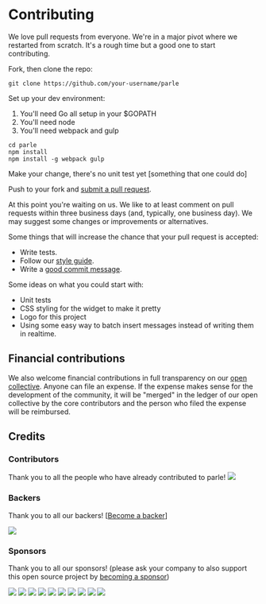 # Contributing

We love pull requests from everyone. We're in a major pivot where we restarted from scratch. It's
a rough time but a good one to start contributing.

Fork, then clone the repo:

```shell
git clone https://github.com/your-username/parle
```

Set up your dev environment:

1. You'll need Go all setup in your $GOPATH
2. You'll need node
3. You'll need webpack and gulp

```
cd parle
npm install
npm install -g webpack gulp
```

Make your change, there's no unit test yet [something that one could do]

Push to your fork and [submit a pull request](https://github.com/parle-io/parle/compare/).

At this point you're waiting on us. We like to at least comment on pull requests
within three business days (and, typically, one business day). We may suggest
some changes or improvements or alternatives.

Some things that will increase the chance that your pull request is accepted:

* Write tests.
* Follow our [style guide](https://github.com/parle-io/parle).
* Write a [good commit message](https://github.com/parle-io/parle).

Some ideas on what you could start with:

* Unit tests
* CSS styling for the widget to make it pretty
* Logo for this project
* Using some easy way to batch insert messages instead of writing them in realtime.


## Financial contributions

We also welcome financial contributions in full transparency on our [open collective](https://opencollective.com/parle).
Anyone can file an expense. If the expense makes sense for the development of the community, it will be "merged" in the ledger of our open collective by the core contributors and the person who filed the expense will be reimbursed.


## Credits


### Contributors

Thank you to all the people who have already contributed to parle!
<a href="graphs/contributors"><img src="https://opencollective.com/parle/contributors.svg?width=890" /></a>


### Backers

Thank you to all our backers! [[Become a backer](https://opencollective.com/parle#backer)]

<a href="https://opencollective.com/parle#backers" target="_blank"><img src="https://opencollective.com/parle/backers.svg?width=890"></a>


### Sponsors

Thank you to all our sponsors! (please ask your company to also support this open source project by [becoming a sponsor](https://opencollective.com/parle#sponsor))

<a href="https://opencollective.com/parle/sponsor/0/website" target="_blank"><img src="https://opencollective.com/parle/sponsor/0/avatar.svg"></a>
<a href="https://opencollective.com/parle/sponsor/1/website" target="_blank"><img src="https://opencollective.com/parle/sponsor/1/avatar.svg"></a>
<a href="https://opencollective.com/parle/sponsor/2/website" target="_blank"><img src="https://opencollective.com/parle/sponsor/2/avatar.svg"></a>
<a href="https://opencollective.com/parle/sponsor/3/website" target="_blank"><img src="https://opencollective.com/parle/sponsor/3/avatar.svg"></a>
<a href="https://opencollective.com/parle/sponsor/4/website" target="_blank"><img src="https://opencollective.com/parle/sponsor/4/avatar.svg"></a>
<a href="https://opencollective.com/parle/sponsor/5/website" target="_blank"><img src="https://opencollective.com/parle/sponsor/5/avatar.svg"></a>
<a href="https://opencollective.com/parle/sponsor/6/website" target="_blank"><img src="https://opencollective.com/parle/sponsor/6/avatar.svg"></a>
<a href="https://opencollective.com/parle/sponsor/7/website" target="_blank"><img src="https://opencollective.com/parle/sponsor/7/avatar.svg"></a>
<a href="https://opencollective.com/parle/sponsor/8/website" target="_blank"><img src="https://opencollective.com/parle/sponsor/8/avatar.svg"></a>
<a href="https://opencollective.com/parle/sponsor/9/website" target="_blank"><img src="https://opencollective.com/parle/sponsor/9/avatar.svg"></a>